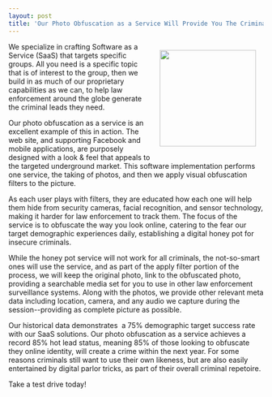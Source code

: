 ```yaml
---
layout: post
title: 'Our Photo Obfuscation as a Service Will Provide You The Criminal Leads You Will Need #DesignFiction'
---
```

<p><img style="padding: 15px;" src="https://s3.amazonaws.com/kinlane-productions/bw-icons/bw-disguise.png" alt="" width="190" align="right" /></p>
<p>We specialize in crafting Software as a Service (SaaS) that targets specific groups. All you need is a specific topic that is of interest to the group, then we build in as much of our proprietary capabilities as we can, to help law enforcement around the globe generate the criminal leads they need.</p>
<p>Our photo obfuscation as a service is an excellent example of this in action. The web site, and supporting Facebook and mobile applications, are purposely designed with a look &amp; feel that appeals to the targeted underground market. This software implementation performs one service, the taking of photos, and then we apply visual obfuscation filters to the picture.&nbsp;</p>
<p>As each user plays with filters, they are educated how each one will help them hide from security cameras, facial recognition, and sensor technology, making it harder for law enforcement to track them. The focus of the service is to obfuscate the way you look online, catering to the fear our target demographic experiences daily, establishing a digital honey pot for insecure criminals.</p>
<p>While the honey pot service will not work for all criminals, the not-so-smart ones will use the service, and as part of the apply filter portion of the process, we will keep the original photo, link to the obfuscated photo, providing a searchable media set for you to use in other law enforcement surveillance systems. Along with the photos, we provide other relevant meta data including location, camera, and any audio we capture during the session--providing as complete picture as possible.</p>
<p>Our historical data demonstrates &nbsp;a 75% demographic target success rate with our SaaS solutions. Our photo obfuscation as a service achieves a record 85% hot lead status, meaning 85% of those looking to obfuscate they online identity, will create a crime within the next year. For some reasons criminals still want to use their own likeness, but are also easily entertained by digital parlor tricks, as part of their overall criminal repetoire.</p>
<p>Take a test drive today!</p>